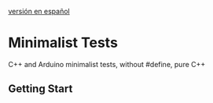 [versión en español](./Readme-es.md)
# Minimalist Tests
C++ and Arduino minimalist tests, without #define, pure C++

## Getting Start
